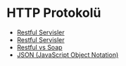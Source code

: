 # HTTP Protokolü

- [Restful Servisler](1-http-ptotokolu/)
- [Restful Servisler](2-restful-servisler/)
- [Restful vs Soap](3-restful-vs-soap/)
- [JSON (JavaScript Object Notation)](4-json/)
